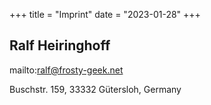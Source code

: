 +++
title = "Imprint"
date = "2023-01-28"
+++

## Ralf Heiringhoff

mailto:ralf@frosty-geek.net

Buschstr. 159, 33332 G&uuml;tersloh, Germany

